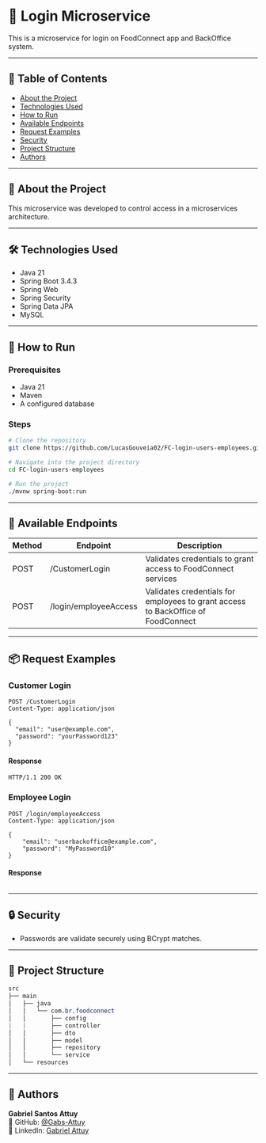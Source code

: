 # 📌 Login Microservice
This is a microservice for login on FoodConnect app and BackOffice system.

---

## 📖 Table of Contents
- [About the Project](#-about-the-project)
- [Technologies Used](#-technologies-used)
- [How to Run](#-how-to-run)
- [Available Endpoints](#-available-endpoints)
- [Request Examples](#-request-examples)
- [Security](#-security)
- [Project Structure](#-project-structure)
- [Authors](#-authors)

---

## 🔎 About the Project

This microservice was developed to control access in a microservices architecture.

---

## 🛠 Technologies Used

- Java 21  
- Spring Boot 3.4.3
- Spring Web
- Spring Security   
- Spring Data JPA  
- MySQL

---

## 🚀 How to Run

### Prerequisites

- Java 21
- Maven
- A configured database

### Steps

```bash
# Clone the repository
git clone https://github.com/LucasGouveia02/FC-login-users-employees.git

# Navigate into the project directory
cd FC-login-users-employees

# Run the project
./mvnw spring-boot:run
```

---

## 🔐 Available Endpoints

| Method | Endpoint              | Description                                                                       |
|-------|-----------------------|-----------------------------------------------------------------------------------|
| POST  | /CustomerLogin        | Validates credentials to grant access to FoodConnect services                     |
| POST  | /login/employeeAccess | Validates credentials for employees to grant access to BackOffice of FoodConnect  |

---

## 📦 Request Examples

### Customer Login

```http
POST /CustomerLogin
Content-Type: application/json

{
  "email": "user@example.com",
  "password": "yourPassword123"
}
```

#### Response

```http
HTTP/1.1 200 OK
```

### Employee Login

```http
POST /login/employeeAccess
Content-Type: application/json

{
    "email": "userbackoffice@example.com",
    "password": "MyPassword10"
}
```

#### Response

```http

```

---

## 🔒 Security

- Passwords are validate securely using BCrypt matches.

---

## 📁 Project Structure

```css
src
├── main
│   ├── java
│   │   └── com.br.foodconnect
│   │       ├── config
|   |       ├── controller
│   │       ├── dto
│   │       ├── model
│   │       ├── repository
│   │       └── service
│   └── resources
```

---

## 👤 Authors

**Gabriel Santos Attuy**  
🐙 GitHub: [@Gabs-Attuy](https://github.com/Gabs-Attuy)  
💼 LinkedIn: [Gabriel Attuy](https://www.linkedin.com/in/gabriel-attuy-197010265)
